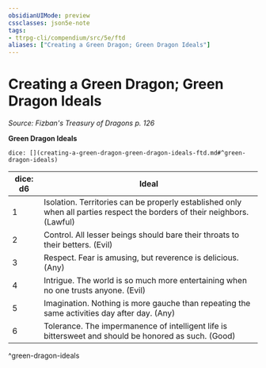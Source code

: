```yaml
---
obsidianUIMode: preview
cssclasses: json5e-note
tags:
- ttrpg-cli/compendium/src/5e/ftd
aliases: ["Creating a Green Dragon; Green Dragon Ideals"]
---
```

# Creating a Green Dragon; Green Dragon Ideals
*Source: Fizban's Treasury of Dragons p. 126* 

**Green Dragon Ideals**

`dice: [](creating-a-green-dragon-green-dragon-ideals-ftd.md#^green-dragon-ideals)`

| dice: d6 | Ideal |
|----------|-------|
| 1 | Isolation. Territories can be properly established only when all parties respect the borders of their neighbors. (Lawful) |
| 2 | Control. All lesser beings should bare their throats to their betters. (Evil) |
| 3 | Respect. Fear is amusing, but reverence is delicious. (Any) |
| 4 | Intrigue. The world is so much more entertaining when no one trusts anyone. (Evil) |
| 5 | Imagination. Nothing is more gauche than repeating the same activities day after day. (Any) |
| 6 | Tolerance. The impermanence of intelligent life is bittersweet and should be honored as such. (Good) |
^green-dragon-ideals